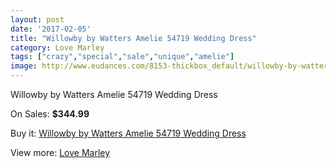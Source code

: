 ```yaml
---
layout: post
date: '2017-02-05'
title: "Willowby by Watters Amelie 54719 Wedding Dress"
category: Love Marley
tags: ["crazy","special","sale","unique","amelie"]
image: http://www.eudances.com/8153-thickbox_default/willowby-by-watters-amelie-54719-wedding-dress.jpg
---
```

Willowby by Watters Amelie 54719 Wedding Dress

On Sales: **$344.99**
<a href="https://www.eudances.com/en/love-marley/2827-willowby-by-watters-amelie-54719-wedding-dress.html"><amp-img layout="responsive" width="600" height="600" src="//www.eudances.com/8153-thickbox_default/willowby-by-watters-amelie-54719-wedding-dress.jpg" alt="Willowby by Watters Amelie 54719 Wedding Dress 0" /></a>
<a href="https://www.eudances.com/en/love-marley/2827-willowby-by-watters-amelie-54719-wedding-dress.html"><amp-img layout="responsive" width="600" height="600" src="//www.eudances.com/8158-thickbox_default/willowby-by-watters-amelie-54719-wedding-dress.jpg" alt="Willowby by Watters Amelie 54719 Wedding Dress 1" /></a>
<a href="https://www.eudances.com/en/love-marley/2827-willowby-by-watters-amelie-54719-wedding-dress.html"><amp-img layout="responsive" width="600" height="600" src="//www.eudances.com/8157-thickbox_default/willowby-by-watters-amelie-54719-wedding-dress.jpg" alt="Willowby by Watters Amelie 54719 Wedding Dress 2" /></a>
<a href="https://www.eudances.com/en/love-marley/2827-willowby-by-watters-amelie-54719-wedding-dress.html"><amp-img layout="responsive" width="600" height="600" src="//www.eudances.com/8156-thickbox_default/willowby-by-watters-amelie-54719-wedding-dress.jpg" alt="Willowby by Watters Amelie 54719 Wedding Dress 3" /></a>
<a href="https://www.eudances.com/en/love-marley/2827-willowby-by-watters-amelie-54719-wedding-dress.html"><amp-img layout="responsive" width="600" height="600" src="//www.eudances.com/8155-thickbox_default/willowby-by-watters-amelie-54719-wedding-dress.jpg" alt="Willowby by Watters Amelie 54719 Wedding Dress 4" /></a>
<a href="https://www.eudances.com/en/love-marley/2827-willowby-by-watters-amelie-54719-wedding-dress.html"><amp-img layout="responsive" width="600" height="600" src="//www.eudances.com/8154-thickbox_default/willowby-by-watters-amelie-54719-wedding-dress.jpg" alt="Willowby by Watters Amelie 54719 Wedding Dress 5" /></a>

Buy it: [Willowby by Watters Amelie 54719 Wedding Dress](https://www.eudances.com/en/love-marley/2827-willowby-by-watters-amelie-54719-wedding-dress.html "Willowby by Watters Amelie 54719 Wedding Dress")

View more: [Love Marley](https://www.eudances.com/en/44-love-marley "Love Marley")